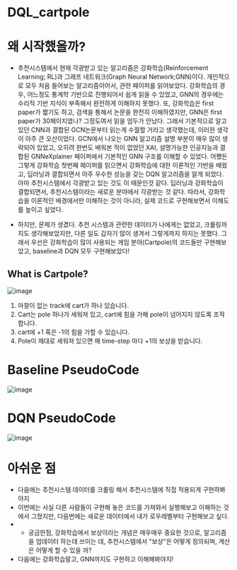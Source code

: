 # DQL_cartpole

# 왜 시작했을까?
- 추천시스템에서 현재 각광받고 있는 알고리즘은 강화학습(Reinforcement Learning; RL)과 그래프 네트워크(Graph Neural Network;GNN)이다. 개인적으로 모두 처음 들어보는 알고리즘이어서, 관련 페이퍼를 읽어보았다. 강화학습의 경우, 어느정도 통계학 기반으로 진행되어서 쉽게 읽을 수 있었고, GNN의 경우에는 수리적 기반 지식이 부족해서 완전하게 이해하지 못했다. 또, 강화학습은 first paper가 짧기도 하고, 검색을 통해서 논문을 완전히 이해하였지만, GNN은 first paper가 30페이지였나? 그정도여서 읽을 엄두가 안났다. 그래서 기본적으로 알고 있던 CNN과 결합된 GCN논문부터 읽는게 수월할 거라고 생각했는데, 이러한 생각이 아주 큰 오산이었다. GCN에서 나오는 GNN 알고리즘 설명 부분이 매우 많이 생략되어 있었고, 오히려 한번도 배워본 적이 없었던 XAI, 설명가능한 인공지능과 결합된 GNNeXplainer 페이퍼에서 기본적인 GNN 구조를 이해할 수 있었다. 어쨌든 그렇게 강화학습 첫번째 페이퍼를 읽으면서 강화학습에 대한 이론적인 기반을 배웠고, 딥러닝과 결합되면서 아주 우수한 성능을 갖는 DQN 알고리즘을 알게 되었다. 아마 추천시스템에서 각광받고 있는 것도 이 때문인것 같다. 딥러닝과 강화학습이 결합되면서, 추천시스템이라는 새로운 분야에서 각광받는 것 같다. 따라서, 강화학습을 이론적인 배경에서만 이해하는 것이 아니라, 실제 코드로 구현해보면서 이해도를 높이고 싶었다. 

- 하지만, 문제가 생겼다. 추천 시스템과 관련한 데이터가 나에게는 없었고, 크롤링까지도 생각해보았지만, 다른 일도 갑자기 많이 생겨서 그렇게까지 하지는 못했다. 그래서 우선은 강화학습이 많이 사용되는 게임 분야(Cartpole)의 코드들만 구현해보았고, baseline과 DQN 모두 구현해보았다!

## What is Cartpole?
![image](https://jonghyunho.github.io/assets/img/posts/20200505/cartpole_episode_100.gif)
1. 마찰이 없는 track에 cart가 하나 있습니다. 
2. Cart는 pole 하나가 세워져 있고, cart에 힘을 가해 pole이 넘어지지 않도록 조작합니다. 
3. cart에 +1 혹은 -1의 힘을 가할 수 있습니다. 
4. Pole이 제대로 세워져 있으면 매 time-step 마다 +1의 보상을 받습니다. 
 
 # Baseline PseudoCode
 ![image](https://user-images.githubusercontent.com/77769026/177915827-798e8b1b-8724-4b8c-b471-be66f2339d39.png)


# DQN PseudoCode
![image](https://user-images.githubusercontent.com/77769026/177915870-8ccbd1ec-b151-480c-9a04-aa5485def995.png)

# 아쉬운 점
- 다음에는 추천시스템 데이터를 크롤링 해서 추천시스템에 직접 적용되게 구현하봐야지
- 이번에는 사실 다른 사람들이 구현해 놓은 코드를 가져와서 실행해보고 이해하는 것에서 그쳤지만, 다음번에는 새로운 데이터에서 내가 로우레벨부터 구현해보고 싶다.
- + 궁금한점, 강화학습에서 보상이라는 개념은 매우매우 중요한 것으로, 알고리즘을 업데이터 하는데 쓰이는 데, 추천시스템에서 "보상"은 어떻게 정의되며, 계산은 어떻게 할 수 있을 까?
- 다음에는 강화학습말고, GNN까지도 구현하고 이해해봐야지!
